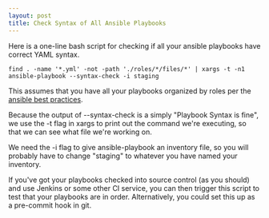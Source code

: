 ```yaml
---
layout: post
title: Check Syntax of All Ansible Playbooks
---
```


Here is a one-line bash script for checking if all your ansible playbooks have correct YAML syntax.

    find . -name '*.yml' -not -path './roles/*/files/*' | xargs -t -n1 ansible-playbook --syntax-check -i staging

This assumes that you have all your playbooks organized by roles per the [ansible best practices](http://www.ansibleworks.com/docs/bestpractices.html).  

Because the output of --syntax-check is a simply "Playbook Syntax is fine", we use the -t flag in xargs to print out the command we're executing, so that we can see what file we're working on.

We need the -i flag to give ansible-playbook an inventory file, so you will probably have to change "staging" to whatever you have named your inventory.

If you've got your playbooks checked into source control (as you should) and use Jenkins or some other CI service, you can then trigger this script to test that your playbooks are in order. Alternatively, you could set this up as a pre-commit hook in git.